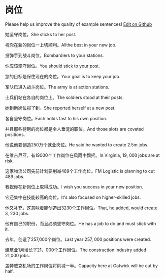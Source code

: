 # 岗位

Please help us improve the quality of example sentences! [Edit on Github](https://github.com/jiyushe/jiyu-example-sentence-source/blob/main/chinese/gangwei.md)

<p><span class="chinese">她坚守岗位。</span><span class="english">She sticks to her post.</span></p>

<p><span class="chinese">祝你在新的岗位一上切顺利。</span><span class="english">Allthe best in your new job.</span></p>

<p><span class="chinese">投弹手到战斗岗位。</span><span class="english">Bombardiers to your stations.</span></p>

<p><span class="chinese">你应该坚守岗位。</span><span class="english">You should stick to your post.</span></p>

<p><span class="chinese">您的目标是保住现在的岗位。</span><span class="english">Your goal is to keep your job.</span></p>

<p><span class="chinese">军队已进入战斗岗位。</span><span class="english">The army is at action stations.</span></p>

<p><span class="chinese">士兵们站在各自的岗位上。</span><span class="english">The soldiers stood at their posts.</span></p>

<p><span class="chinese">她到新岗位报了到。</span><span class="english">She reported herself at a new post.</span></p>

<p><span class="chinese">各自坚守岗位。</span><span class="english">Each holds fast to his own position.</span></p>

<p><span class="chinese">并且那些待聘的岗位都是令人垂涎的职位。</span><span class="english">And those slots are coveted positions.</span></p>

<p><span class="chinese">他说他要创造250万个就业岗位。</span><span class="english">He said he wanted to create 2.5m jobs.</span></p>

<p><span class="chinese">在维吉尼亚，有19000个工作岗位在风雨中飘摇。</span><span class="english">In Virginia, 19, 000 jobs are at risk.</span></p>

<p><span class="chinese">这家物流公司先前计划要削减489个工作岗位。</span><span class="english">FM Logistic is planning to cut 489 jobs.</span></p>

<p><span class="chinese">我祝你在新岗位上取得成功。</span><span class="english">I wish you success in your new position.</span></p>

<p><span class="chinese">它还集中在技能较高的岗位。</span><span class="english">It's also focused on higher-skilled jobs.</span></p>

<p><span class="chinese">他又补充，这意味着能创造出3230个工作岗位。</span><span class="english">That, he added, would create 3, 230 jobs.</span></p>

<p><span class="chinese">他有自己的职份，而且必须坚守岗位。</span><span class="english">He has a job to do and must stick with it.</span></p>

<p><span class="chinese">去年，创造了257,000个岗位。</span><span class="english">Last year 257, 000 positions were created.</span></p>

<p><span class="chinese">建筑业1月增长了21，000个工作岗位。</span><span class="english">The construction industry added 21,000 jobs.</span></p>

<p><span class="chinese">盖特威克机场的工作岗位将削减一半。</span><span class="english">Capacity here at Gatwick will be cut by half.</span></p>

